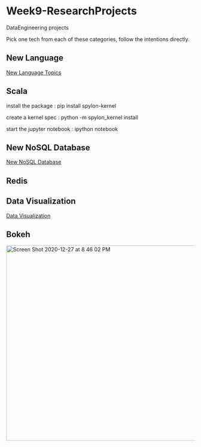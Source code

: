 # Week9-ResearchProjects
DataEngineering projects

Pick one tech from each of these categories, follow the intentions directly.

## New Language

[New Language Topics](lang.md)

## Scala
install the package : pip install spylon-kernel

create a kernel spec : python -m spylon_kernel install

start the jupyter notebook : ipython notebook


## New NoSQL Database

[New NoSQL Database](dbs.md)

## Redis

## Data Visualization

[Data Visualization](vis.md)

## Bokeh


<img width="522" alt="Screen Shot 2020-12-27 at 8 46 02 PM" src="https://user-images.githubusercontent.com/60826485/103184597-d9b0eb00-4886-11eb-9866-b3cc211600e3.png">

